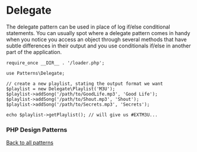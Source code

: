 # Delegate

The delegate pattern can be used in place of log if/else conditional
statements. You can usually spot where a delegate pattern comes in handy when
you notice you access an object through several methods that have subtle
differences in their output and you use conditionals if/else in another part
of the application.


```
require_once __DIR__ . '/loader.php';

use Patterns\Delegate;

// create a new playlist, stating the output format we want
$playlist = new Delegate\Playlist('M3U');
$playlist->addSong('/path/to/GoodLife.mp3', 'Good Life');
$playlist->addSong('/path/to/Shout.mp3', 'Shout');
$playlist->addSong('/path/to/Secrets.mp3', 'Secrets');

echo $playlist->getPlaylist(); // will give us #EXTM3U...
```

### PHP Design Patterns
[Back to all patterns](https://github.com/kevbradwick/php-design-patterns)